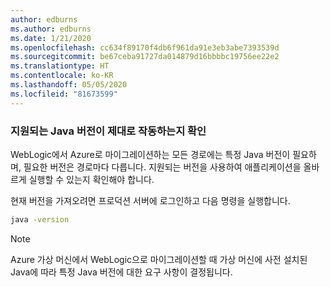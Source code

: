 ```yaml
---
author: edburns
ms.author: edburns
ms.date: 1/21/2020
ms.openlocfilehash: cc634f89170f4db6f961da91e3eb3abe7393539d
ms.sourcegitcommit: be67ceba91727da014879d16bbbbc19756ee22e2
ms.translationtype: HT
ms.contentlocale: ko-KR
ms.lasthandoff: 05/05/2020
ms.locfileid: "81673599"
---
```

### <a name="validate-that-the-supported-java-version-works-correctly"></a>지원되는 Java 버전이 제대로 작동하는지 확인

WebLogic에서 Azure로 마이그레이션하는 모든 경로에는 특정 Java 버전이 필요하며, 필요한 버전은 경로마다 다릅니다. 지원되는 버전을 사용하여 애플리케이션을 올바르게 실행할 수 있는지 확인해야 합니다.

현재 버전을 가져오려면 프로덕션 서버에 로그인하고 다음 명령을 실행합니다.

```bash
java -version
```

> [!NOTE]
> Azure 가상 머신에서 WebLogic으로 마이그레이션할 때 가상 머신에 사전 설치된 Java에 따라 특정 Java 버전에 대한 요구 사항이 결정됩니다.
